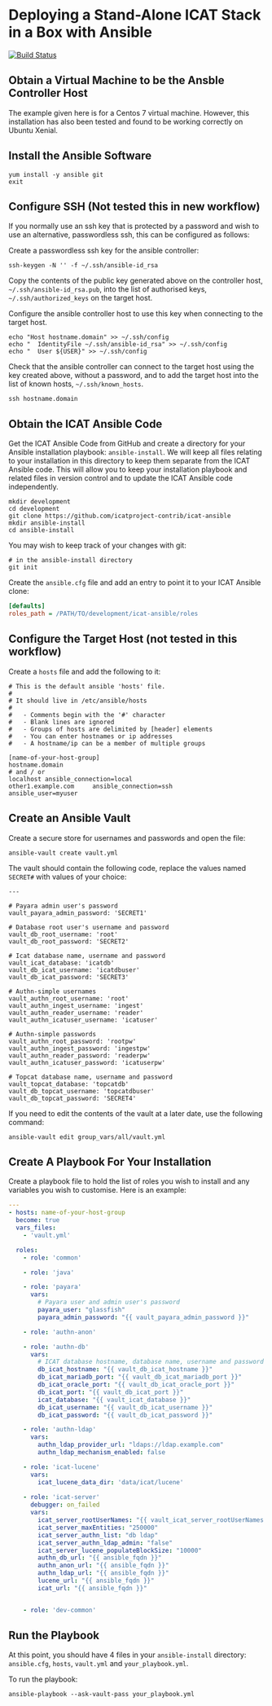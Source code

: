 # Deploying a Stand-Alone ICAT Stack in a Box with Ansible

[![Build Status](https://github.com/icatproject-contrib/icat-ansible/workflows/CI/badge.svg?branch=master)](https://github.com/icatproject-contrib/icat-ansible/actions?query=workflow%3A%22CI%22)

## Obtain a Virtual Machine to be the Ansble Controller Host

The example given here is for a Centos 7 virtual machine. However, this installation has also been tested and found to be working correctly on Ubuntu Xenial.

## Install the Ansible Software

```Shell
yum install -y ansible git
exit
```

## Configure SSH (Not tested this in new workflow)

If you normally use an ssh key that is protected by a password and wish to use an alternative, passwordless ssh, this can be configured as follows:

Create a passwordless ssh key for the ansible controller:

```Shell
ssh-keygen -N '' -f ~/.ssh/ansible-id_rsa
```

Copy the contents of the public key generated above on the controller host, `~/.ssh/ansible-id_rsa.pub`, into the list of authorised keys, `~/.ssh/authorized_keys` on the target host.

Configure the ansible controller host to use this key when connecting to the target host.

```Shell
echo "Host hostname.domain" >> ~/.ssh/config
echo "  IdentityFile ~/.ssh/ansible-id_rsa" >> ~/.ssh/config
echo "  User ${USER}" >> ~/.ssh/config
```

Check that the ansible controller can connect to the target host using the key created above, without a password, and to add the target host into the list of known hosts, `~/.ssh/known_hosts`.

```Shell
ssh hostname.domain
```

## Obtain the ICAT Ansible Code

Get the ICAT Ansible Code from GitHub and create a directory for your Ansible installation playbook: `ansible-install`. We will keep all files relating to your installation in this directory to keep them separate from the ICAT Ansible code. This will allow you to keep your installation playbook and related files in version control and to update the ICAT Ansible code independently.

```Shell
mkdir development
cd development
git clone https://github.com/icatproject-contrib/icat-ansible
mkdir ansible-install
cd ansible-install
```

You may wish to keep track of your changes with git:
```Shell
# in the ansible-install directory
git init
```

Create the `ansible.cfg` file and add an entry to point it to your ICAT Ansible clone:
```INI
[defaults]
roles_path = /PATH/TO/development/icat-ansible/roles
```

## Configure the Target Host (not tested in this workflow)

Create a `hosts` file and add the following to it:

```
# This is the default ansible 'hosts' file.
#
# It should live in /etc/ansible/hosts
#
#   - Comments begin with the '#' character
#   - Blank lines are ignored
#   - Groups of hosts are delimited by [header] elements
#   - You can enter hostnames or ip addresses
#   - A hostname/ip can be a member of multiple groups

[name-of-your-host-group]
hostname.domain
# and / or
localhost ansible_connection=local
other1.example.com     ansible_connection=ssh        ansible_user=myuser
```

## Create an Ansible Vault

Create a secure store for usernames and passwords and open the file:

```Shell
ansible-vault create vault.yml
```

The vault should contain the following code, replace the values named `SECRET#` with values of your choice:

```
---

# Payara admin user's password
vault_payara_admin_password: 'SECRET1'

# Database root user's username and password
vault_db_root_username: 'root'
vault_db_root_password: 'SECRET2'

# Icat database name, username and password
vault_icat_database: 'icatdb'
vault_db_icat_username: 'icatdbuser'
vault_db_icat_password: 'SECRET3'

# Authn-simple usernames
vault_authn_root_username: 'root'
vault_authn_ingest_username: 'ingest'
vault_authn_reader_username: 'reader'
vault_authn_icatuser_username: 'icatuser'

# Authn-simple passwords
vault_authn_root_password: 'rootpw'
vault_authn_ingest_password: 'ingestpw'
vault_authn_reader_password: 'readerpw'
vault_authn_icatuser_password: 'icatuserpw'

# Topcat database name, username and password
vault_topcat_database: 'topcatdb'
vault_db_topcat_username: 'topcatdbuser'
vault_db_topcat_password: 'SECRET4'
```

If you need to edit the contents of the vault at a later date, use the following command:

```Shell
ansible-vault edit group_vars/all/vault.yml
```

## Create A Playbook For Your Installation
Create a playbook file to hold the list of roles you wish to install and any variables you wish to customise. Here is an example:
```YAML
---
- hosts: name-of-your-host-group
  become: true
  vars_files:
    - 'vault.yml'

  roles:
    - role: 'common'

    - role: 'java'

    - role: 'payara'
      vars:
        # Payara user and admin user's password
        payara_user: "glassfish"
        payara_admin_password: "{{ vault_payara_admin_password }}"

    - role: 'authn-anon'

    - role: 'authn-db'
      vars:
        # ICAT database hostname, database name, username and password
        db_icat_hostname: "{{ vault_db_icat_hostname }}"
        db_icat_mariadb_port: "{{ vault_db_icat_mariadb_port }}"
        db_icat_oracle_port: "{{ vault_db_icat_oracle_port }}"
        db_icat_port: "{{ vault_db_icat_port }}"
        icat_database: "{{ vault_icat_database }}"
        db_icat_username: "{{ vault_db_icat_username }}"
        db_icat_password: "{{ vault_db_icat_password }}"

    - role: 'authn-ldap'
      vars:
        authn_ldap_provider_url: "ldaps://ldap.example.com"
        authn_ldap_mechanism_enabled: false

    - role: 'icat-lucene'
      vars:
        icat_lucene_data_dir: 'data/icat/lucene'
    
    - role: 'icat-server'
      debugger: on_failed
      vars:
        icat_server_rootUserNames: "{{ vault_icat_server_rootUserNames }}"
        icat_server_maxEntities: "250000"
        icat_server_authn_list: "db ldap"
        icat_server_authn_ldap_admin: "false"
        icat_server_lucene_populateBlockSize: "10000"
        authn_db_url: "{{ ansible_fqdn }}"
        authn_anon_url: "{{ ansible_fqdn }}"
        authn_ldap_url: "{{ ansible_fqdn }}"
        lucene_url: "{{ ansible_fqdn }}"
        icat_url: "{{ ansible_fqdn }}"


    - role: 'dev-common'
```

## Run the Playbook
At this point, you should have 4 files in your `ansible-install` directory: `ansible.cfg`, `hosts`, `vault.yml` and `your_playbook.yml`.

To run the playbook:

```Shell
ansible-playbook --ask-vault-pass your_playbook.yml
```
